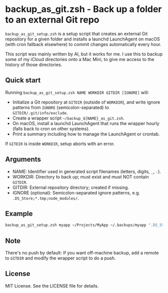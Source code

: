 # backup_as_git.zsh - Back up a folder to an external Git repo

`backup_as_git_setup.zsh` is a setup script that creates an external Git repository for a given folder and installs a launchd LaunchAgent on macOS (with cron fallback elsewhere) to commit changes automatically every hour.

This script was mainly written by AI, but it works for me. I use this to backup some of my iCloud directories onto a Mac Mini, to give me access to the history of those directories.

## Quick start

Running `backup_as_git_setup.zsh NAME WORKDIR GITDIR [IGNORE]` will:
- Initialize a Git repository at `GITDIR` (outside of `WORKDIR`), and write ignore patterns from `IGNORE` (semicolon-separated) to `GITDIR/.git/info/exclude`.
- Create a wrapper script `~/backup_${NAME}_as_git.zsh`.
- On macOS, install a launchd LaunchAgent that runs the wrapper hourly (falls back to cron on other systems).
- Print a summary including how to manage the LaunchAgent or crontab.

If `GITDIR` is inside `WORKDIR`, setup aborts with an error.

## Arguments

- NAME: Identifier used in generated script filenames (letters, digits, `_`, `-`).
- WORKDIR: Directory to back up; must exist and must NOT contain `GITDIR`.
- GITDIR: External repository directory; created if missing.
- IGNORE (optional): Semicolon-separated ignore patterns, e.g. `.DS_Store;*.tmp;node_modules/`.

## Example
```zsh
backup_as_git_setup.zsh myapp ~/Projects/MyApp ~/.backups/myapp ".DS_Store;*.log;node_modules/;dist/"
```

## Note

There's no push by default: If you want off-machine backup, add a remote to `GITDIR` and modify the wrapper script to do a push.

## License

MIT License. See the LICENSE file for details.
